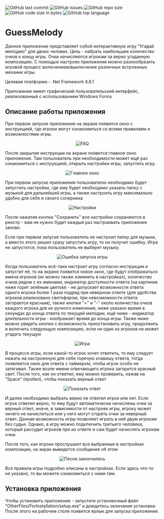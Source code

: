 ![GitHub last commit](https://img.shields.io/github/last-commit/MindTrader/GuessMelody?style=for-the-badge)
![GitHub issues](https://img.shields.io/github/issues/MindTrader/GuessMelody?style=for-the-badge)
![GitHub repo size](https://img.shields.io/github/repo-size/MindTrader/GuessMelody?style=for-the-badge)
![GitHub code size in bytes](https://img.shields.io/github/languages/code-size/MindTrader/GuessMelody?style=for-the-badge)
![GitHub top language](https://img.shields.io/github/languages/top/MindTrader/GuessMelody?style=for-the-badge)

# GuessMelody
Данное приложение представляет собой интерактивную игру "Угадай мелодию" для двоих человек. Цель - набрать наибольшее количество очков к концу игры. Очки начисляются игрокам за верно угаданную композицию. С помощью настроек приложения можно разнообразить игровой процесс включением/выключение различных встроенных механик игры.

Целевая платформа - .Net Framework 4.6.1

Приложение имеет графический пользовательский интерфейс, реализованный с использованием Windows Forms

## Описание работы приложения
При первом запуске приложения на экране появится окно с инструкцией, где игроки могут ознакомиться со всеми правилами и возможностями игры. 

<p align="center"><img src="ScreenShots/faq.jpg" alt="FAQ" title="FAQ"/></p>

После закрытия инструкции на экране появится главное окно приложения. Там пользователь при необходимости может ещё раз ознакомиться с инструкцией, открыть настройки игры, запустить игру.

<p align="center"><img src="ScreenShots/main.jpg" alt="Главное окно" title="Главное окно"/></p>

При первом запуске приложения пользователю необходимо будет запустить настройки, где ему будет необходимо указать папку с музыкой для дальнейшей игры, а также настроить игру максимально удобно для себя и своего соперника

<p align="center"><img src="ScreenShots/settings.jpg" alt="Настройки" title="Настройки"/></p>

После нажатия кнопки "Сохранить" все настройки сохраняются в реестр - вам не нужно будет каждый раз настраивать приложение заново.

Если при первом запуске пользователь не настроил папку для музыки, а вместо этого решил сразу запустить игру, то он получит ошибку. Игра не запустится, пока пользователь не выберет музыку.

<p align="center"><img src="ScreenShots/startErr.jpg" alt="Ошибка запуска игры" title="Ошибка запуска игры"/></p>

Когда пользователь всё-таки настроит игру согласно инструкции и запустит её, то на экране появится новое окно, где будут отображаться имена игроков (их можно также изменить в настройках), количество очков рядом с их именами, индикатор доступности ответа (на картинке ниже горит зелёным цветом) - не допускает возможности ответа одного игрока более 1 раза подряд при неверном ответе (для удобства игроков реализовано светофором, при невозможности ответа загорается красным), также кнопки "+" и "-" около количества очков каждого игрока для их ручного изменения, ниже указано время в секундах до конца ответа по текущей мелодии, ещё ниже - индикатор длительности игры - изображает время до конца игры. Также ниже можно увидеть кнопки с возможность приостановить игру, продолжить и включить следующую композицию, если ни один из игроков не может угадать текущую

<p align="center"><img src="ScreenShots/game.jpg" alt="Игра" title="Игра"/></p>

В процессе игры, если какой-то игрок хочет ответить, то ему следует нажать на настроенную для себя горячую клавишу ответа, тогда появляется окно для ответа с таймером, чтобы игрок особо не затягивал. Также возле имени отвечающего игрока загорится красный свет. После того, как он ответил, ему можно проверить, нажав на "Space" (пробел), чтобы показать верный ответ

<p align="center"><img src="ScreenShots/showAns.jpg" alt="Показать ответ" title="Показать ответ"/></p>

И далее необходимо выбрать верно ли ответил игрок или нет. Если игрок ответил верно, то ему будут автоматически начислены очки за верный ответ, иначе, в зависимости от настроек игры, игроку может ничего не начислиться или у него могут сгореть очки за неверный ответ. Данная возможность игры позволяет играть в неё двум игрокам без судьи. Однако, в игру можно подключить третьего человека, который рассудит игроков при их ответе и сам будет начислять игрокам очки.

После того, как игроки прослушают все выбранные в настройках композиции, на экран выведется сообщение об этом

<p align="center"><img src="ScreenShots/complete.jpg" alt="Песни закончились" title="Песни закончились"/></p>

Все правила игры подробно описаны в настройках. Если здесь что-то не указано, то вы можете ознакомиться с ними там.

## Установка приложения
Чтобы установить приложение - запустите установочный файл "OtherFiles/ForInstallation/setup.exe" и дождитесь окончания установки. После этого на рабочем столе появится ярлык для запуска приложения.
